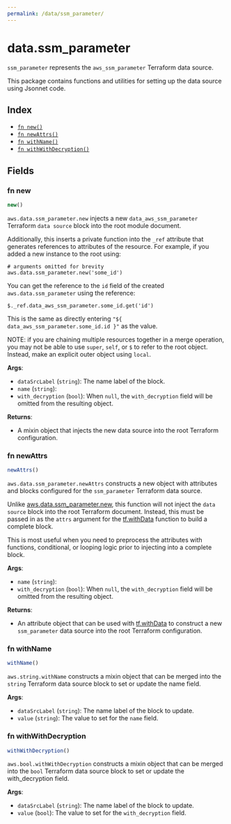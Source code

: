 ```yaml
---
permalink: /data/ssm_parameter/
---
```


# data.ssm_parameter

`ssm_parameter` represents the `aws_ssm_parameter` Terraform data source.



This package contains functions and utilities for setting up the data source using Jsonnet code.


## Index

* [`fn new()`](#fn-new)
* [`fn newAttrs()`](#fn-newattrs)
* [`fn withName()`](#fn-withname)
* [`fn withWithDecryption()`](#fn-withwithdecryption)

## Fields

### fn new

```ts
new()
```


`aws.data.ssm_parameter.new` injects a new `data_aws_ssm_parameter` Terraform `data source`
block into the root module document.

Additionally, this inserts a private function into the `_ref` attribute that generates references to attributes of the
resource. For example, if you added a new instance to the root using:

    # arguments omitted for brevity
    aws.data.ssm_parameter.new('some_id')

You can get the reference to the `id` field of the created `aws.data.ssm_parameter` using the reference:

    $._ref.data_aws_ssm_parameter.some_id.get('id')

This is the same as directly entering `"${ data_aws_ssm_parameter.some_id.id }"` as the value.

NOTE: if you are chaining multiple resources together in a merge operation, you may not be able to use `super`, `self`,
or `$` to refer to the root object. Instead, make an explicit outer object using `local`.

**Args**:
  - `dataSrcLabel` (`string`): The name label of the block.
  - `name` (`string`): 
  - `with_decryption` (`bool`):  When `null`, the `with_decryption` field will be omitted from the resulting object.

**Returns**:
- A mixin object that injects the new data source into the root Terraform configuration.


### fn newAttrs

```ts
newAttrs()
```


`aws.data.ssm_parameter.newAttrs` constructs a new object with attributes and blocks configured for the `ssm_parameter`
Terraform data source.

Unlike [aws.data.ssm_parameter.new](#fn-ssmparameternew), this function will not inject the `data source`
block into the root Terraform document. Instead, this must be passed in as the `attrs` argument for the
[tf.withData](https://github.com/tf-libsonnet/core/tree/main/docs#fn-withdata) function to build a complete block.

This is most useful when you need to preprocess the attributes with functions, conditional, or looping logic prior to
injecting into a complete block.

**Args**:
  - `name` (`string`): 
  - `with_decryption` (`bool`):  When `null`, the `with_decryption` field will be omitted from the resulting object.

**Returns**:
  - An attribute object that can be used with [tf.withData](https://github.com/tf-libsonnet/core/tree/main/docs#fn-withdata) to construct a new `ssm_parameter` data source into the root Terraform configuration.


### fn withName

```ts
withName()
```

`aws.string.withName` constructs a mixin object that can be merged into the `string`
Terraform data source block to set or update the name field.



**Args**:
  - `dataSrcLabel` (`string`): The name label of the block to update.
  - `value` (`string`): The value to set for the `name` field.


### fn withWithDecryption

```ts
withWithDecryption()
```

`aws.bool.withWithDecryption` constructs a mixin object that can be merged into the `bool`
Terraform data source block to set or update the with_decryption field.



**Args**:
  - `dataSrcLabel` (`string`): The name label of the block to update.
  - `value` (`bool`): The value to set for the `with_decryption` field.

